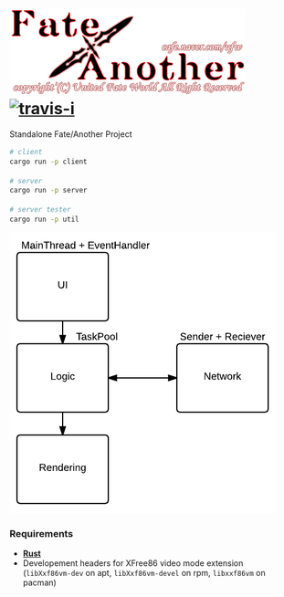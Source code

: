 [![fate-i]][fate-a] [![travis-i]][travis-a]
========
Standalone Fate/Another Project
```sh
# client
cargo run -p client

# server
cargo run -p server

# server tester
cargo run -p util
```

![diagram]

### Requirements
* **[Rust]**
* Developement headers for XFree86 video mode extension \
  (`libXxf86vm-dev` on apt, `libXxf86vm-devel` on rpm, `libxxf86vm` on pacman)

[fate-i]: https://raw.githubusercontent.com/simnalamburt/i/master/fate/logo.png
[fate-a]: https://cafe.naver.com/ufw
[travis-i]: https://travis-ci.org/simnalamburt/fate.svg?branch=master
[travis-a]: https://travis-ci.org/simnalamburt/fate
[diagram]: https://raw.githubusercontent.com/simnalamburt/i/master/fate/diagram.png
[Rust]: https://rust-lang.org
